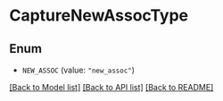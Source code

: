 # CaptureNewAssocType

## Enum


* `NEW_ASSOC` (value: `"new_assoc"`)


[[Back to Model list]](../README.md#documentation-for-models) [[Back to API list]](../README.md#documentation-for-api-endpoints) [[Back to README]](../README.md)


